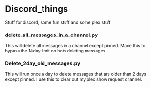 # Discord_things
Stuff for discord, some fun stuff and some plex stuff

### delete_all_messages_in_a_channel.py
This will delete all messages in a channel except pinned.
Made this to bypass the 14day limit on bots deleting messages.

### Delete_2day_old_messages.py
This will run once a day to delete messages that are older than 2 days except pinned.
I use this to clear out my plex show request channel.
